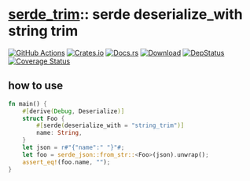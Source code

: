 [serde_trim][docsrs]:: serde deserialize_with string trim
========================================
[docsrs]: https://docs.rs/serde_trim

[![GitHub Actions](https://github.com/baoyachi/serde_trim/workflows/check/badge.svg)](https://github.com/baoyachi/serde_trim/actions?query=workflow%3Acheck)
[![Crates.io](https://img.shields.io/crates/v/serde_trim.svg)](https://crates.io/crates/serde_trim)
[![Docs.rs](https://docs.rs/serde_trim/badge.svg)](https://docs.rs/serde_trim)
[![Download](https://img.shields.io/crates/d/serde_trim)](https://crates.io/crates/serde_trim)
[![DepStatus](https://deps.rs/repo/github/baoyachi/serde_trim/status.svg)](https://deps.rs/repo/github/baoyachi/serde_trim)
[![Coverage Status](https://coveralls.io/repos/github/baoyachi/serde_trim/badge.svg)](https://coveralls.io/github/baoyachi/serde_trim)

## how to use
```rust
fn main() {
    #[derive(Debug, Deserialize)]
    struct Foo {
        #[serde(deserialize_with = "string_trim")]
        name: String,
    }
    let json = r#"{"name":" "}"#;
    let foo = serde_json::from_str::<Foo>(json).unwrap();
    assert_eq!(foo.name, "");
}
```